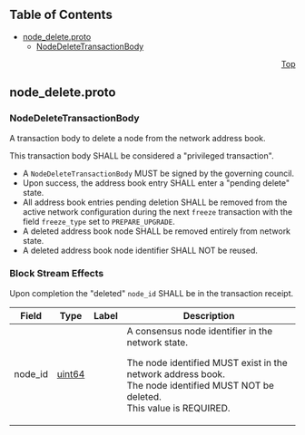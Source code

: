## Table of Contents

- [node_delete.proto](#node_delete-proto)
    - [NodeDeleteTransactionBody](#com-hedera-hapi-node-addressbook-NodeDeleteTransactionBody)
  



<a name="node_delete-proto"></a>
<p align="right"><a href="#top">Top</a></p>

## node_delete.proto



<a name="com-hedera-hapi-node-addressbook-NodeDeleteTransactionBody"></a>

### NodeDeleteTransactionBody
A transaction body to delete a node from the network address book.

This transaction body SHALL be considered a "privileged transaction".

- A `NodeDeleteTransactionBody` MUST be signed by the governing council.
- Upon success, the address book entry SHALL enter a "pending delete"
  state.
- All address book entries pending deletion SHALL be removed from the
  active network configuration during the next `freeze` transaction with
  the field `freeze_type` set to `PREPARE_UPGRADE`.<br/>
- A deleted address book node SHALL be removed entirely from network state.
- A deleted address book node identifier SHALL NOT be reused.

### Block Stream Effects
Upon completion the "deleted" `node_id` SHALL be in the transaction
receipt.


| Field | Type | Label | Description |
| ----- | ---- | ----- | ----------- |
| node_id | [uint64](#uint64) |  | A consensus node identifier in the network state. <p> The node identified MUST exist in the network address book.<br/> The node identified MUST NOT be deleted.<br/> This value is REQUIRED. |





 <!-- end messages -->

 <!-- end enums -->

 <!-- end HasExtensions -->

 <!-- end services -->



